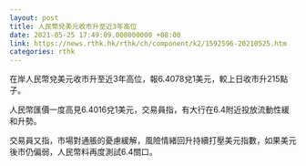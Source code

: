 ```yaml
---
layout: post
title: 人民幣兌美元收市升至近3年高位
date: 2021-05-25 17:49:09.000000000 +08:00
link: https://news.rthk.hk/rthk/ch/component/k2/1592596-20210525.htm
categories: rthk
---
```


在岸人民幣兌美元收市升至近3年高位，報6.4078兌1美元，較上日收市升215點子。

人民幣匯價一度高見6.4016兌1美元，交易員指，有大行在6.4附近投放流動性緩和升勢。

交易員又指，市場對通脹的憂慮緩解，風險情緒回升持續打壓美元指數，如果美元後市仍偏弱，人民幣料再度測試6.4關口。
